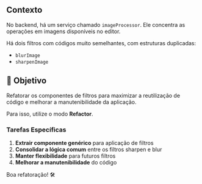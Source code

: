 ## Contexto

No backend, há um serviço chamado `imageProcessor`. Ele concentra as operações em imagens disponíveis no editor.

Há dois filtros com códigos muito semelhantes, com estruturas duplicadas:
- `blurImage`
- `sharpenImage`

## 🎯 Objetivo

Refatorar os componentes de filtros para maximizar a reutilização de código e melhorar a manutenibilidade da aplicação.

Para isso, utilize o modo **Refactor**.

### Tarefas Específicas

1. **Extrair componente genérico** para aplicação de filtros
2. **Consolidar a lógica comum** entre os filtros sharpen e blur
3. **Manter flexibilidade** para futuros filtros
4. **Melhorar a manutenibilidade** do código

Boa refatoração! 🛠️